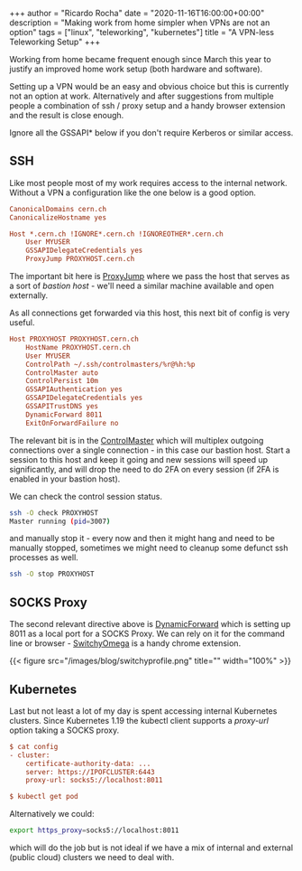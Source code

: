 +++
author = "Ricardo Rocha"
date = "2020-11-16T16:00:00+00:00"
description = "Making work from home simpler when VPNs are not an option"
tags = ["linux", "teleworking", "kubernetes"]
title = "A VPN-less Teleworking Setup"
+++

Working from home became frequent enough since March this year to justify an improved
home work setup (both hardware and software).

Setting up a VPN would be an easy and obvious choice but this is currently not an
option at work. Alternatively and after suggestions from multiple
people a combination of ssh / proxy setup and a handy browser
extension and the result is close enough.

Ignore all the GSSAPI\* below if you don't require Kerberos or similar access.

## SSH

Like most people most of my work requires access to the internal network.
Without a VPN a configuration like the one below is a good option.
```cfg
CanonicalDomains cern.ch
CanonicalizeHostname yes

Host *.cern.ch !IGNORE*.cern.ch !IGNOREOTHER*.cern.ch
    User MYUSER
    GSSAPIDelegateCredentials yes
    ProxyJump PROXYHOST.cern.ch
```

The important bit here is
[ProxyJump](https://man.openbsd.org/ssh_config.5#ProxyJump) where we pass the host that serves as
a sort of *bastion host* - we'll need a similar machine available and open externally.

As all connections get forwarded via this host, this next bit of config is very
useful.
```cfg
Host PROXYHOST PROXYHOST.cern.ch
    HostName PROXYHOST.cern.ch
    User MYUSER
    ControlPath ~/.ssh/controlmasters/%r@%h:%p
    ControlMaster auto
    ControlPersist 10m
    GSSAPIAuthentication yes
    GSSAPIDelegateCredentials yes
    GSSAPITrustDNS yes
    DynamicForward 8011
    ExitOnForwardFailure no
```

The relevant bit is in the
[ControlMaster](http://man.openbsd.org/ssh_config.5#ControlMaster)
which will multiplex outgoing connections over a single connection - in this
case our bastion host. Start a session to this host and keep it going and new
sessions will speed up significantly, and will drop the need to do 2FA on every
session (if 2FA is enabled in your bastion host).

We can check the control session status.
```bash
ssh -O check PROXYHOST
Master running (pid=3007)
```

and manually stop it - every now and then it might hang and need to be manually
stopped, sometimes we might need to cleanup some defunct ssh processes as
well.
```bash
ssh -O stop PROXYHOST
```

## SOCKS Proxy

The second relevant directive above is
[DynamicForward](http://man.openbsd.org/ssh_config.5#DynamicForward) 
which is setting up 8011 as a local port for a SOCKS Proxy. We can rely on it
for the command line or browser - [SwitchyOmega](https://chrome.google.com/webstore/detail/proxy-switchyomega/padekgcemlokbadohgkifijomclgjgif?hl=en)
is a handy chrome extension.

{{< figure src="/images/blog/switchyprofile.png"
    title="" width="100%" >}}

## Kubernetes

Last but not least a lot of my day is spent accessing internal Kubernetes
clusters. Since Kubernetes 1.19 the kubectl client supports a *proxy-url*
option taking a SOCKS proxy.
```cfg
$ cat config
- cluster:
    certificate-authority-data: ...
    server: https://IPOFCLUSTER:6443
    proxy-url: socks5://localhost:8011

$ kubectl get pod
```

Alternatively we could:
```bash
export https_proxy=socks5://localhost:8011
```

which will do the job but is not ideal if we have a mix of internal and
external (public cloud) clusters we need to deal with.


